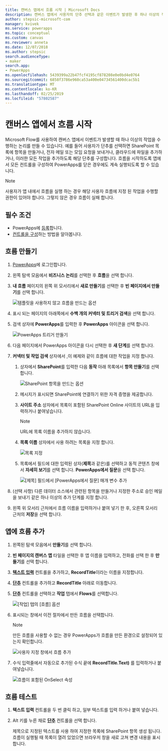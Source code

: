 ```yaml
---
title: 캔버스 앱에서 흐름 시작 | Microsoft Docs
description: 캔버스 앱에서 사용자의 단추 선택과 같은 이벤트가 발생한 후 하나 이상의 작업을 수행하는 흐름을 만듭니다.
author: stepsic-microsoft-com
manager: kvivek
ms.service: powerapps
ms.topic: conceptual
ms.custom: canvas
ms.reviewer: anneta
ms.date: 12/07/2018
ms.author: stepsic
search.audienceType:
- maker
search.app:
- PowerApps
ms.openlocfilehash: 5439399a22b47fcf4195cf878208e0e0bd4e0764
ms.sourcegitcommit: 6858f3786e960ca53a400e04734561400dcac5b1
ms.translationtype: MT
ms.contentlocale: ko-KR
ms.lasthandoff: 02/25/2019
ms.locfileid: "57802587"
---
```

# <a name="start-a-flow-in-a-canvas-app"></a>캔버스 앱에서 흐름 시작

Microsoft Flow를 사용하여 캔버스 앱에서 이벤트가 발생할 때 하나 이상의 작업을 수행하는 논리를 만들 수 있습니다. 예를 들어 사용자가 단추를 선택하면 SharePoint 목록에 항목을 만들거나, 전자 메일 또는 모임 요청을 보내거나, 클라우드에 파일을 추가하거나, 이러한 모든 작업을 추가하도록 해당 단추를 구성합니다. 흐름을 시작하도록 앱에서 모든 컨트롤을 구성하여 PowerApps를 닫은 경우에도 계속 실행되도록 할 수 있습니다.

> [!NOTE]
> 사용자가 앱 내에서 흐름을 실행 하는 경우 해당 사용자 흐름에 지정 된 작업을 수행할 권한이 있어야 합니다. 그렇지 않은 경우 흐름이 실패 합니다.

## <a name="prerequisites"></a>필수 조건

- PowerApps에 [등록](../signup-for-powerapps.md)합니다.
- [컨트롤을 구성](add-configure-controls.md)하는 방법을 알아봅니다.

## <a name="create-a-flow"></a>흐름 만들기

1. [PowerApps](http://web.powerapps.com?utm_source=padocs&utm_medium=linkinadoc&utm_campaign=referralsfromdoc)에 로그인합니다.

1. 왼쪽 탐색 모음에서 **비즈니스 논리**를 선택한 후 **흐름**을 선택 합니다.

1. **내 흐름** 페이지의 왼쪽 위 모서리에서 **새로 만들기**를 선택한 후 **빈 페이지에서 만들기**를 선택 합니다.

    ![템플릿을 사용하지 않고 흐름을 만드는 옵션](./media/using-logic-flows/create-from-blank.png)

1. 표시 되는 페이지의 아래쪽에서 **수백 개의 커넥터 및 트리거 검색**을 선택 합니다.

1. 검색 상자에 **PowerApps**를 입력한 후 **PowerApps** 아이콘을 선택 합니다.

    ![PowerApps 트리거 만들기](./media/using-logic-flows/set-trigger.png)
    
1. 다음 페이지에서 PowerApps 아이콘을 다시 선택한 후 **새 단계**를 선택 합니다.

1. **커넥터 및 작업 검색** 상자에서 ,이 예제와 같이 흐름에 대한 작업을 지정 합니다.

   1. 상자에서 **SharePoint**를 입력한 다음 **동작** 아래 목록에서 **항목 만들기**를 선택 합니다.

       ![SharePoint 항목을 만드는 옵션](./media/using-logic-flows/create-sharepoint-item.png)

   1. 메시지가 표시되면 SharePoint에 연결하기 위한 자격 증명을 제공합니다.

   1. **사이트 주소** 상자에서 목록이 포함된 SharePoint Online 사이트의 URL을 입력하거나 붙여넣습니다.

       > [!NOTE]
       > URL에 목록 이름을 추가하지 않습니다.

   1. **목록 이름** 상자에서 사용 하려는 목록을 지정 합니다.
   
       ![목록 지정](./media/using-logic-flows/list-fields.png)

   1. 목록에서 필드에 대한 입력된 상자(**제목**과 같은)를 선택하고 동적 콘텐츠 창에서 **자세히 보기**를 선택 합니다. **PowerApps에서 질문**을 선택 합니다. 

       ![[제목] 필드에서 [PowerApps에서 질문] 매개 변수 추가](./media/using-logic-flows/ask-in-powerapps.png)

1. (선택 사항) 다른 데이터 소스에서 관련된 항목을 만들거나 지정한 주소로 승인 메일을 보내기 같은 하나 이상의 추가 단계를 지정 합니다.

1. 왼쪽 위 모서리 근처에서 흐름 이름을 입력하거나 붙여 넣기 한 후, 오른쪽 모서리 근처의 **저장**을 선택 합니다.

## <a name="add-a-flow-to-an-app"></a>앱에 흐름 추가
1. 왼쪽된 탐색 모음에서 **만들기**를 선택 합니다.

1. **빈 페이지의 캔버스 앱** 타일을 선택한 후 앱 이름을 입력하고, 전화를 선택 한 후 **만들기**를 선택 합니다.

1. **[텍스트 입력](controls/control-text-input.md)** 컨트롤을 추가하고, **RecordTitle**이라는 이름을 지정합니다.

1. **[단추](controls/control-button.md)** 컨트롤을 추가하고 **RecordTitle** 아래로 이동합니다.

1. **[단추](controls/control-button.md)** 컨트롤을 선택하고 **작업** 탭에서 **Flows**를 선택합니다.

    ![[작업] 탭의 [흐름] 옵션](./media/using-logic-flows/action-tab.png)

1. 표시되는 창에서 이전 절차에서 만든 흐름을 선택합니다.

    > [!NOTE]
   > 만든 흐름을 사용할 수 없는 경우 PowerApps가 흐름을 만든 환경으로 설정되어 있는지 확인합니다.

    ![사용자 지정 창에서 흐름 추가](./media/using-logic-flows/add-flow-from-pane.png)

1. 수식 입력줄에서 자동으로 추가된 수식 끝에 **RecordTitle.Text)** 를 입력하거나 붙여넣습니다.

    ![흐름이 포함된 OnSelect 속성](./media/using-logic-flows/onselect-with-flow.png)

## <a name="test-the-flow"></a>흐름 테스트
1. **텍스트 입력** 컨트롤을 두 번 클릭 하고, 일부 텍스트를 입력 하거나 붙여 넣습니다.

1. Alt 키를 누른 채로 **[단추](controls/control-button.md)** 컨트롤을 선택 합니다.

    제목으로 지정된 텍스트를 사용 하여 지정한 목록에 SharePoint 항목 생성 됩니다. 흐름이 실행될 때 목록이 열려 있었으면 브라우저 창을 새로 고쳐 변경 내용을 표시합니다.
